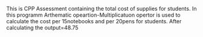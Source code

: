 This is CPP Assessment containing the total cost of supplies for students. In  this programm Arthematic opeartion-Multiplicatuon opertor is used to calculate the cost per 15notebooks and per 20pens for students. After calculating the output=48.75
